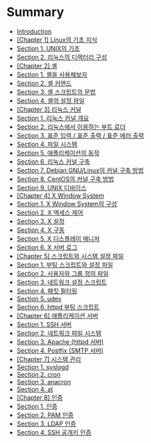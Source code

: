 # Summary

* [Introduction](README.md)
* [\[Chapter 1\] Linux의 기초 지식](chapter1.md)
* [Section 1. UNIX의 기초](chapter1_section1.md)
* [Section 2. 리눅스의 디렉터리 구성](chapter1_section2.md)
* [\[Chapter 2\] 셸](chapter2.md)
* [Section 1. 셸을 사용해보자](chapter2_section1.md)
* [Section 2. 셸 커맨드](chapter2_section2.md)
* [Section 3. 셸 스크립트의 문법](chapter2_section3.md)
* [Section 4. 셸의 설정 파일](chapter2_section4.md)
* [\[Chapter 3\] 리눅스 커널](chapter3.md)
* [Section 1. 리눅스 커널 개요](chapter3_section1.md)
* [Section 2. 리눅스에서 이용하는 부트 로더](chapter3_section2.md)
* [Section 3. 표준 입력 / 표준 출력 / 표준 에러 출력](chapter3_section3.md)
* [Section 4. 파일 시스템](chapter3_section4.md)
* [Section 5. 애플리케이션의 동작](chapter3_section5.md)
* [Section 6. 리눅스 커널 구축](chapter3_section6.md)
* [Section 7. Debian GNU/Linux의 커널 구축 방법](chapter3_section7.md)
* [Section 8. CentOS의 커널 구축 방법](chapter3_section8.md)
* [Section 9. UNIX 디바이스](chapter3_section9.md)
* [\[Chapter 4\] X Window System](chapter4.md)
* [Section 1. X Window System의 구성](chapter4_section1.md)
* [Section 2. X 액세스 제어](chapter4_section2.md)
* [Section 3. X 설정](chapter4_section3.md)
* [Section 4. X 구동](chapter4_section4.md)
* [Section 5. X 디스플레이 매니저](chapter4_section5.md)
* [Section 6. X 서버 로그](chapter4_section6.md)
* [\[Chapter 5\] 스크립트와 시스템 설정 파일](chapter5.md)
* [Section 1. 부팅 스크립트와 설정 파일](chapter5_section1.md)
* [Section 2. 사용자와 그룹 정의 파일](chapter5_section2.md)
* [Section 3. 네트워크 설정 스크립트](chapter5_section3.md)
* [Section 4. 패킷 필터링](chapter5_section4.md)
* [Section 5. udev](chapter5_section5.md)
* [Section 6. httpd 부팅 스크립트](chapter5_section6.md)
* [\[Chapter 6\] 애플리케이션 서버](chapter6.md)
* [Section 1. SSH 서버](chapter6_section1.md)
* [Section 2. 네트워크 파일 시스템](chapter6_section2.md)
* [Section 3. Apache \(httpd 서버\)](chapter6_section3.md)
* [Section 4. Postfix \(SMTP 서버\)](chapter6_section4.md)
* [\[Chapter 7\] 시스템 관리](chapter7.md)
* [Section 1. syslogd](chapter7_section1.md)
* [Section 2. cron](chapter7_section2.md)
* [Section 3. anacron](chapter7_section3.md)
* [Section 4. at](chapter7_section4.md)
* [\[Chapter 8\] 인증](chapter8.md)
* [Section 1. 인증](chapter8_section1.md)
* [Section 2. PAM 인증](chapter8_section2.md)
* [Section 3. LDAP 인증](chapter8_section3.md)
* [Section 4. SSH 공개키 인증](chapter8_section4.md)

